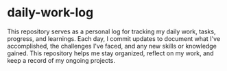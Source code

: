 # daily-work-log
This repository serves as a personal log for tracking my daily work, tasks, progress, and learnings. Each day, I commit updates to document what I've accomplished, the challenges I've faced, and any new skills or knowledge gained. This repository helps me stay organized, reflect on my work, and keep a record of my ongoing projects.
